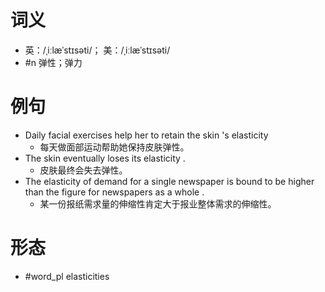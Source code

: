 # 词义
- 英：/ˌiːlæˈstɪsəti/； 美：/ˌiːlæˈstɪsəti/
- #n 弹性；弹力
# 例句
- Daily facial exercises help her to retain the skin 's elasticity
	- 每天做面部运动帮助她保持皮肤弹性。
- The skin eventually loses its elasticity .
	- 皮肤最终会失去弹性。
- The elasticity of demand for a single newspaper is bound to be higher than the figure for newspapers as a whole .
	- 某一份报纸需求量的伸缩性肯定大于报业整体需求的伸缩性。
# 形态
- #word_pl elasticities
